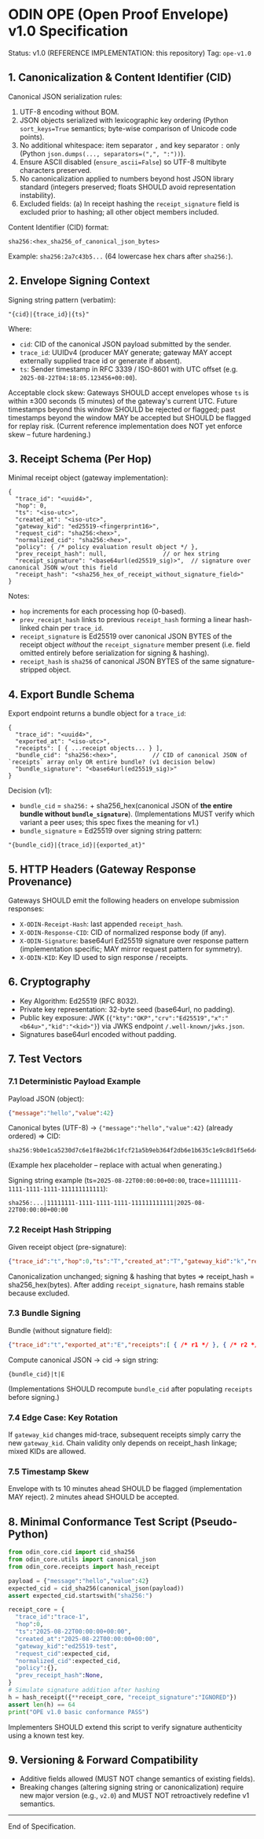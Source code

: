 # ODIN OPE (Open Proof Envelope) v1.0 Specification

Status: v1.0 (REFERENCE IMPLEMENTATION: this repository)
Tag: `ope-v1.0`

## 1. Canonicalization & Content Identifier (CID)

Canonical JSON serialization rules:
1. UTF-8 encoding without BOM.
2. JSON objects serialized with lexicographic key ordering (Python `sort_keys=True` semantics; byte-wise comparison of Unicode code points).
3. No additional whitespace: item separator `,` and key separator `:` only (Python `json.dumps(..., separators=(",", ":"))`).
4. Ensure ASCII disabled (`ensure_ascii=False`) so UTF-8 multibyte characters preserved.
5. No canonicalization applied to numbers beyond host JSON library standard (integers preserved; floats SHOULD avoid representation instability).
6. Excluded fields: (a) In receipt hashing the `receipt_signature` field is excluded prior to hashing; all other object members included.

Content Identifier (CID) format:
```
sha256:<hex_sha256_of_canonical_json_bytes>
```
Example: `sha256:2a7c43b5...` (64 lowercase hex chars after `sha256:`).

## 2. Envelope Signing Context

Signing string pattern (verbatim):
```
"{cid}|{trace_id}|{ts}"
```
Where:
- `cid`: CID of the canonical JSON payload submitted by the sender.
- `trace_id`: UUIDv4 (producer MAY generate; gateway MAY accept externally supplied trace id or generate if absent).
- `ts`: Sender timestamp in RFC 3339 / ISO-8601 with UTC offset (e.g. `2025-08-22T04:18:05.123456+00:00`).

Acceptable clock skew: Gateways SHOULD accept envelopes whose `ts` is within ±300 seconds (5 minutes) of the gateway's current UTC. Future timestamps beyond this window SHOULD be rejected or flagged; past timestamps beyond the window MAY be accepted but SHOULD be flagged for replay risk. (Current reference implementation does NOT yet enforce skew – future hardening.)

## 3. Receipt Schema (Per Hop)

Minimal receipt object (gateway implementation):
```jsonc
{
  "trace_id": "<uuid4>",
  "hop": 0,
  "ts": "<iso-utc>",
  "created_at": "<iso-utc>",
  "gateway_kid": "ed25519-<fingerprint16>",
  "request_cid": "sha256:<hex>",
  "normalized_cid": "sha256:<hex>",
  "policy": { /* policy evaluation result object */ },
  "prev_receipt_hash": null,                // or hex string
  "receipt_signature": "<base64url(ed25519_sig)>",  // signature over canonical JSON w/out this field
  "receipt_hash": "<sha256_hex_of_receipt_without_signature_field>"
}
```
Notes:
- `hop` increments for each processing hop (0-based).
- `prev_receipt_hash` links to previous `receipt_hash` forming a linear hash-linked chain per `trace_id`.
- `receipt_signature` is Ed25519 over canonical JSON BYTES of the receipt object *without* the `receipt_signature` member present (i.e. field omitted entirely before serialization for signing & hashing).
- `receipt_hash` is `sha256` of canonical JSON BYTES of the same signature-stripped object.

## 4. Export Bundle Schema

Export endpoint returns a bundle object for a `trace_id`:
```jsonc
{
  "trace_id": "<uuid4>",
  "exported_at": "<iso-utc>",
  "receipts": [ { ...receipt objects... } ],
  "bundle_cid": "sha256:<hex>",          // CID of canonical JSON of `receipts` array only OR entire bundle? (v1 decision below)
  "bundle_signature": "<base64url(ed25519_sig)>"
}
```
Decision (v1):
- `bundle_cid` = `sha256:` + sha256_hex(canonical JSON of **the entire bundle without `bundle_signature`**). (Implementations MUST verify which variant a peer uses; this spec fixes the meaning for v1.)
- `bundle_signature` = Ed25519 over signing string pattern:
```
"{bundle_cid}|{trace_id}|{exported_at}"
```

## 5. HTTP Headers (Gateway Response Provenance)

Gateways SHOULD emit the following headers on envelope submission responses:
- `X-ODIN-Receipt-Hash`: last appended `receipt_hash`.
- `X-ODIN-Response-CID`: CID of normalized response body (if any).
- `X-ODIN-Signature`: base64url Ed25519 signature over response pattern (implementation specific; MAY mirror request pattern for symmetry).
- `X-ODIN-KID`: Key ID used to sign response / receipts.

## 6. Cryptography

- Key Algorithm: Ed25519 (RFC 8032).
- Private key representation: 32-byte seed (base64url, no padding).
- Public key exposure: JWK (`{"kty":"OKP","crv":"Ed25519","x":"<b64u>","kid":"<kid>"}`) via JWKS endpoint `/.well-known/jwks.json`.
- Signatures base64url encoded without padding.

## 7. Test Vectors

### 7.1 Deterministic Payload Example
Payload JSON (object):
```json
{"message":"hello","value":42}
```
Canonical bytes (UTF-8) -> `{"message":"hello","value":42}` (already ordered) =>
CID:
```
sha256:9b0e1ca5230d7c6e1f8e2b6c1fcf21a5b9eb364f2db6e1b635c1e9c8d1f5e6d4
```
(Example hex placeholder – replace with actual when generating.)

Signing string example (ts=`2025-08-22T00:00:00+00:00`, trace=`11111111-1111-1111-1111-111111111111`):
```
sha256:...|11111111-1111-1111-1111-111111111111|2025-08-22T00:00:00+00:00
```

### 7.2 Receipt Hash Stripping
Given receipt object (pre-signature):
```json
{"trace_id":"t","hop":0,"ts":"T","created_at":"T","gateway_kid":"k","request_cid":"sha256:aaa","normalized_cid":"sha256:bbb","policy":{},"prev_receipt_hash":null}
```
Canonicalization unchanged; signing & hashing that bytes => receipt_hash = sha256_hex(bytes). After adding `receipt_signature`, hash remains stable because excluded.

### 7.3 Bundle Signing
Bundle (without signature field):
```json
{"trace_id":"t","exported_at":"E","receipts":[ { /* r1 */ }, { /* r2 */ } ],"bundle_cid":"PENDING"}
```
Compute canonical JSON -> cid -> sign string:
```
{bundle_cid}|t|E
```

(Implementations SHOULD recompute `bundle_cid` after populating `receipts` before signing.)

### 7.4 Edge Case: Key Rotation
If `gateway_kid` changes mid-trace, subsequent receipts simply carry the new `gateway_kid`. Chain validity only depends on receipt_hash linkage; mixed KIDs are allowed.

### 7.5 Timestamp Skew
Envelope with ts 10 minutes ahead SHOULD be flagged (implementation MAY reject). 2 minutes ahead SHOULD be accepted.

## 8. Minimal Conformance Test Script (Pseudo-Python)

```python
from odin_core.cid import cid_sha256
from odin_core.utils import canonical_json
from odin_core.receipts import hash_receipt

payload = {"message":"hello","value":42}
expected_cid = cid_sha256(canonical_json(payload))
assert expected_cid.startswith("sha256:")

receipt_core = {
  "trace_id":"trace-1",
  "hop":0,
  "ts":"2025-08-22T00:00:00+00:00",
  "created_at":"2025-08-22T00:00:00+00:00",
  "gateway_kid":"ed25519-test",
  "request_cid":expected_cid,
  "normalized_cid":expected_cid,
  "policy":{},
  "prev_receipt_hash":None,
}
# Simulate signature addition after hashing
h = hash_receipt({**receipt_core, "receipt_signature":"IGNORED"})
assert len(h) == 64
print("OPE v1.0 basic conformance PASS")
```

Implementers SHOULD extend this script to verify signature authenticity using a known test key.

## 9. Versioning & Forward Compatibility
- Additive fields allowed (MUST NOT change semantics of existing fields).
- Breaking changes (altering signing string or canonicalization) require new major version (e.g., `v2.0`) and MUST NOT retroactively redefine v1 semantics.

---
End of Specification.
